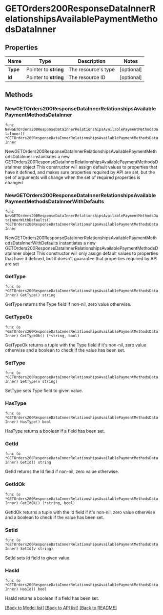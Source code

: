 # GETOrders200ResponseDataInnerRelationshipsAvailablePaymentMethodsDataInner

## Properties

Name | Type | Description | Notes
------------ | ------------- | ------------- | -------------
**Type** | Pointer to **string** | The resource&#39;s type | [optional] 
**Id** | Pointer to **string** | The resource ID | [optional] 

## Methods

### NewGETOrders200ResponseDataInnerRelationshipsAvailablePaymentMethodsDataInner

`func NewGETOrders200ResponseDataInnerRelationshipsAvailablePaymentMethodsDataInner() *GETOrders200ResponseDataInnerRelationshipsAvailablePaymentMethodsDataInner`

NewGETOrders200ResponseDataInnerRelationshipsAvailablePaymentMethodsDataInner instantiates a new GETOrders200ResponseDataInnerRelationshipsAvailablePaymentMethodsDataInner object
This constructor will assign default values to properties that have it defined,
and makes sure properties required by API are set, but the set of arguments
will change when the set of required properties is changed

### NewGETOrders200ResponseDataInnerRelationshipsAvailablePaymentMethodsDataInnerWithDefaults

`func NewGETOrders200ResponseDataInnerRelationshipsAvailablePaymentMethodsDataInnerWithDefaults() *GETOrders200ResponseDataInnerRelationshipsAvailablePaymentMethodsDataInner`

NewGETOrders200ResponseDataInnerRelationshipsAvailablePaymentMethodsDataInnerWithDefaults instantiates a new GETOrders200ResponseDataInnerRelationshipsAvailablePaymentMethodsDataInner object
This constructor will only assign default values to properties that have it defined,
but it doesn't guarantee that properties required by API are set

### GetType

`func (o *GETOrders200ResponseDataInnerRelationshipsAvailablePaymentMethodsDataInner) GetType() string`

GetType returns the Type field if non-nil, zero value otherwise.

### GetTypeOk

`func (o *GETOrders200ResponseDataInnerRelationshipsAvailablePaymentMethodsDataInner) GetTypeOk() (*string, bool)`

GetTypeOk returns a tuple with the Type field if it's non-nil, zero value otherwise
and a boolean to check if the value has been set.

### SetType

`func (o *GETOrders200ResponseDataInnerRelationshipsAvailablePaymentMethodsDataInner) SetType(v string)`

SetType sets Type field to given value.

### HasType

`func (o *GETOrders200ResponseDataInnerRelationshipsAvailablePaymentMethodsDataInner) HasType() bool`

HasType returns a boolean if a field has been set.

### GetId

`func (o *GETOrders200ResponseDataInnerRelationshipsAvailablePaymentMethodsDataInner) GetId() string`

GetId returns the Id field if non-nil, zero value otherwise.

### GetIdOk

`func (o *GETOrders200ResponseDataInnerRelationshipsAvailablePaymentMethodsDataInner) GetIdOk() (*string, bool)`

GetIdOk returns a tuple with the Id field if it's non-nil, zero value otherwise
and a boolean to check if the value has been set.

### SetId

`func (o *GETOrders200ResponseDataInnerRelationshipsAvailablePaymentMethodsDataInner) SetId(v string)`

SetId sets Id field to given value.

### HasId

`func (o *GETOrders200ResponseDataInnerRelationshipsAvailablePaymentMethodsDataInner) HasId() bool`

HasId returns a boolean if a field has been set.


[[Back to Model list]](../README.md#documentation-for-models) [[Back to API list]](../README.md#documentation-for-api-endpoints) [[Back to README]](../README.md)


